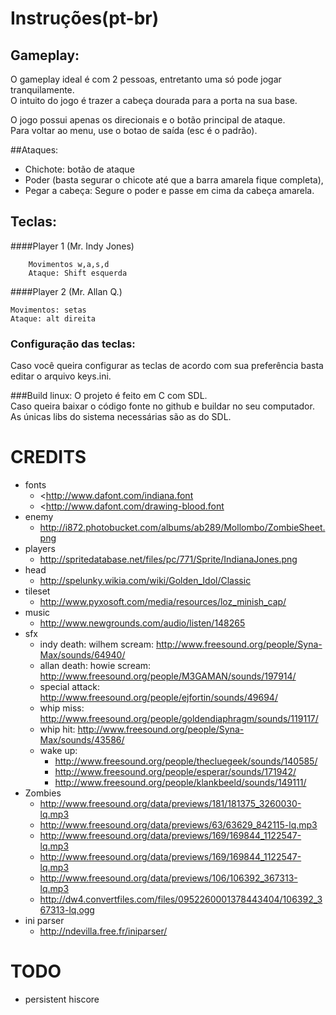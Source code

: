 # Instruções(pt-br)
## Gameplay:
O gameplay ideal é com 2 pessoas, entretanto uma só pode jogar tranquilamente.   
O intuito do jogo é trazer a cabeça dourada para a porta na sua base.    

O jogo possui apenas os direcionais e o botão principal de ataque.    
Para voltar ao menu, use o botao de saída (esc é o padrão).

##Ataques:
- Chichote: botão de ataque
- Poder (basta segurar o chicote até que a barra amarela fique completa),
- Pegar a cabeça: Segure o poder e passe em cima da cabeça amarela.

## Teclas:

####Player 1 (Mr. Indy Jones)
```
	Movimentos w,a,s,d   
	Ataque: Shift esquerda
```

####Player 2 (Mr. Allan Q.)
```
Movimentos: setas
Ataque: alt direita
```

### Configuração das teclas:
Caso você queira configurar as teclas de acordo com sua preferência basta editar o arquivo keys.ini.


###Build linux:
O projeto é feito em C com SDL.   
Caso queira baixar o código fonte no github e buildar no seu computador.    
As únicas libs do sistema necessárias são as do SDL. 

# CREDITS

* fonts
    * <http://www.dafont.com/indiana.font
    * <http://www.dafont.com/drawing-blood.font
* enemy
    * <http://i872.photobucket.com/albums/ab289/Mollombo/ZombieSheet.png>
* players
    * <http://spritedatabase.net/files/pc/771/Sprite/IndianaJones.png>
* head
    * <http://spelunky.wikia.com/wiki/Golden_Idol/Classic>
* tileset
    * <http://www.pyxosoft.com/media/resources/loz_minish_cap/>
* music
    * http://www.newgrounds.com/audio/listen/148265
* sfx
    * indy death: wilhem scream: <http://www.freesound.org/people/Syna-Max/sounds/64940/>
    * allan death: howie scream: <http://www.freesound.org/people/M3GAMAN/sounds/197914/>
    * special attack: <http://www.freesound.org/people/ejfortin/sounds/49694/>
    * whip miss: <http://www.freesound.org/people/goldendiaphragm/sounds/119117/>
    * whip hit: <http://www.freesound.org/people/Syna-Max/sounds/43586/>
	* wake up:
	    * <http://www.freesound.org/people/thecluegeek/sounds/140585/>
		* <http://www.freesound.org/people/esperar/sounds/171942/>
		* <http://www.freesound.org/people/klankbeeld/sounds/149111/>
* Zombies
	* <http://www.freesound.org/data/previews/181/181375_3260030-lq.mp3>
	* <http://www.freesound.org/data/previews/63/63629_842115-lq.mp3>
	* <http://www.freesound.org/data/previews/169/169844_1122547-lq.mp3>
	* <http://www.freesound.org/data/previews/169/169844_1122547-lq.mp3>
	* <http://www.freesound.org/data/previews/106/106392_367313-lq.mp3>
	* <http://dw4.convertfiles.com/files/0952260001378443404/106392_367313-lq.ogg>
* ini parser
    * <http://ndevilla.free.fr/iniparser/>

# TODO

* persistent hiscore


